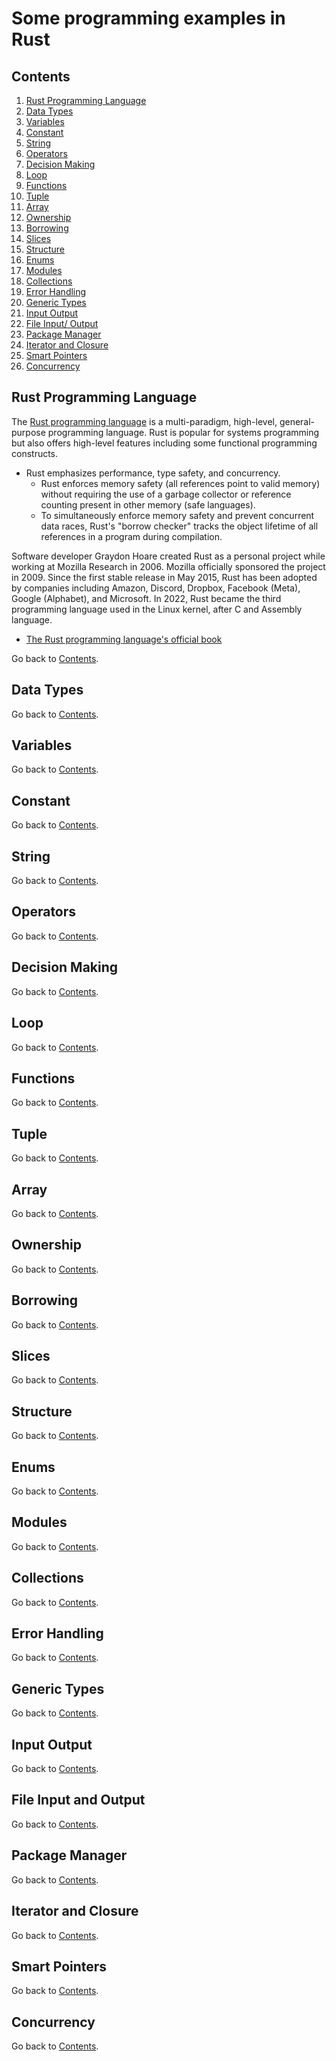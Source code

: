Some programming examples in Rust
===========================

## Contents
1. [Rust Programming Language](#rust-programming-language)
1. [Data Types](#data-types)
2. [Variables](#variables)
3. [Constant](#constant)
4. [String](#string)
5. [Operators](#operators)
6. [Decision Making](#decision-making)
7. [Loop](#loop)
8. [Functions](#functions)
9. [Tuple](#tuple)
10. [Array](#array)
11. [Ownership](#ownership)
12. [Borrowing](#borrowing)
13. [Slices](#slices)
14. [Structure](#structure)
15. [Enums](#enums)
16. [Modules](#modules)
17. [Collections](#collections)
18. [Error Handling](#error-handling)
19. [Generic Types](#generic-types)
20. [Input Output](#input-output)
21. [File Input/ Output](#file-Input-and-output)
22. [Package Manager](#package-manager)
23. [Iterator and Closure](#iterator-and-closure)
24. [Smart Pointers](#smart-pointers)
25. [Concurrency](#concurrency)

## Rust Programming Language

The [Rust programming language](https://www.rust-lang.org/) is a multi-paradigm, high-level, general-purpose programming language. Rust is popular for systems programming but also offers high-level features including some functional programming constructs.

* Rust emphasizes performance, type safety, and concurrency. 
	* Rust enforces memory safety (all references point to valid memory) without requiring the use of a garbage collector or reference counting present in other memory (safe languages).
	* To simultaneously enforce memory safety and prevent concurrent data races, Rust's "borrow checker" tracks the object lifetime of all references in a program during compilation. 

Software developer Graydon Hoare created Rust as a personal project while working at Mozilla Research in 2006. Mozilla officially sponsored the project in 2009. Since the first stable release in May 2015, Rust has been adopted by companies including Amazon, Discord, Dropbox, Facebook (Meta), Google (Alphabet), and Microsoft. In 2022, Rust became the third programming language used in the Linux kernel, after C and Assembly language.

* [The Rust programming language's official book](https://doc.rust-lang.org/book/)

Go back to [Contents](#contents).


## Data Types

Go back to [Contents](#contents).

## Variables

Go back to [Contents](#contents).

## Constant

Go back to [Contents](#contents).

## String

Go back to [Contents](#contents).

## Operators

Go back to [Contents](#contents).

## Decision Making

Go back to [Contents](#contents).

## Loop

Go back to [Contents](#contents).

## Functions

Go back to [Contents](#contents).

## Tuple

Go back to [Contents](#contents).

## Array

Go back to [Contents](#contents).

## Ownership

Go back to [Contents](#contents).

## Borrowing

Go back to [Contents](#contents).

## Slices

Go back to [Contents](#contents).

## Structure

Go back to [Contents](#contents).

## Enums

Go back to [Contents](#contents).

## Modules

Go back to [Contents](#contents).

## Collections

Go back to [Contents](#contents).

## Error Handling

Go back to [Contents](#contents).

## Generic Types

Go back to [Contents](#contents).

## Input Output

Go back to [Contents](#contents).

## File Input and Output

Go back to [Contents](#contents).

## Package Manager

Go back to [Contents](#contents).

## Iterator and Closure

Go back to [Contents](#contents).

## Smart Pointers

Go back to [Contents](#contents).

## Concurrency

Go back to [Contents](#contents).